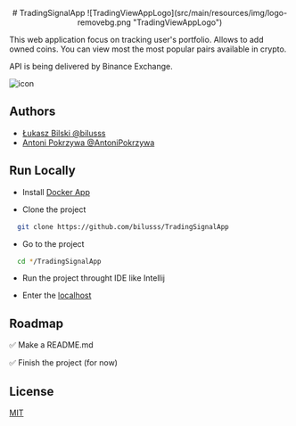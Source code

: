 <p align="center">
# TradingSignalApp
![TradingViewAppLogo](src/main/resources/img/logo-removebg.png "TradingViewAppLogo")

This web application focus on tracking user's portfolio.
Allows to add owned coins. You can view most the most popular pairs available in crypto.

API is being delivered by Binance Exchange.

<img src="https://public.bnbstatic.com/20190405/eb2349c3-b2f8-4a93-a286-8f86a62ea9d8.png" alt="icon" width="50" height="50">

## Authors

- [Łukasz Bilski @bilusss](https://github.com/bilusss)
- [Antoni Pokrzywa @AntoniPokrzywa](https://github.com/AntoniPokrzywa)


## Run Locally

- Install [Docker App](https://www.docker.com/)


- Clone the project

```bash
  git clone https://github.com/bilusss/TradingSignalApp
```

- Go to the project

```bash
  cd */TradingSignalApp
```

- Run the project throught IDE like Intellij


- Enter the [localhost](http://localhost:8080/)

## Roadmap

✅ Make a README.md

✅ Finish the project (for now)
## License

[MIT](https://choosealicense.com/licenses/mit/)
</p>
